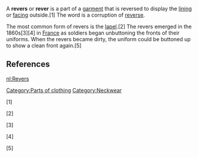 A **revers** or **rever** is a part of a [garment](garment "wikilink")
that is reversed to display the [lining](lining_(sewing) "wikilink") or
[facing](facing_(sewing) "wikilink") outside.[1] The word is a
corruption of [reverse](:wikt:reverse "wikilink").

The most common form of revers is the [lapel](lapel "wikilink").[2] The
revers emerged in the 1860s[3][4] in [France](France "wikilink") as
soldiers began unbuttoning the fronts of their uniforms. When the revers
became dirty, the uniform could be buttoned up to show a clean front
again.[5]

## References

[nl:Revers](nl:Revers "wikilink")

[Category:Parts of clothing](Category:Parts_of_clothing "wikilink")
[Category:Neckwear](Category:Neckwear "wikilink")

[1]

[2]

[3]

[4]

[5]